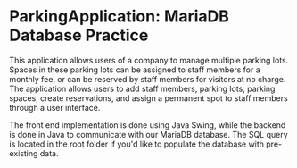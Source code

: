 # ParkingApplication: MariaDB Database Practice 

This application allows users of a company to manage multiple parking lots. Spaces in these parking lots can be assigned to staff members for a monthly fee, or can be reserved by staff members for visitors at no charge. The application allows users to add staff members, parking lots, parking spaces, create reservations, and assign a permanent spot to staff members through a user interface. 

The front end implementation is done using Java Swing, while the backend is done in Java to communicate with our MariaDB database. The SQL query is located in the root folder if you'd like to populate the database with pre-existing data. 
